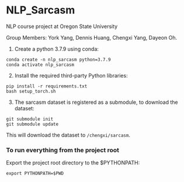 # NLP_Sarcasm
NLP course project at Oregon State University 

Group Members:
York Yang,
Dennis Huang,
Chengxi Yang,
Dayeon Oh.

1. Create a python 3.7.9 using conda:

```
conda create -n nlp_sarcasm python=3.7.9
conda activate nlp_sarcasm
```
2. Install the required third-party Python libraries:

```
pip install -r requirements.txt
bash setup_torch.sh
```

3. The sarcasm dataset is registered as a submodule, to download the dataset:

```
git submodule init
git submodule update
```

This will download the dataset to `/chengxi/sarcasm`.

### To run everything from the project root

Export the project root directory to the $PYTHONPATH:

```
export PYTHONPATH=$PWD
```
